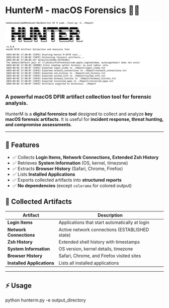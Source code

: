 # HunterM - macOS Forensics 🕵️‍♂️

![Banner](banner.png)

### A powerful macOS DFIR artifact collection tool for forensic analysis.

HunterM is a **digital forensics tool** designed to collect and analyze **key macOS forensic artifacts**. It is useful for **incident response, threat hunting, and compromise assessments**.

---

## 🚀 **Features**
- ✅ Collects **Login Items, Network Connections, Extended Zsh History**
- ✅ Retrieves **System Information** (OS, kernel, timezone)
- ✅ Extracts **Browser History** (Safari, Chrome, Firefox)
- ✅ Lists **Installed Applications**
- ✅ Exports collected artifacts into **structured reports**
- ✅ **No dependencies** (except `colorama` for colored output)

## 📌 Collected Artifacts

| **Artifact**            | **Description** |
|-------------------------|---------------------------------------------|
| **Login Items**         | Applications that start automatically at login |
| **Network Connections** | Active network connections (ESTABLISHED state) |
| **Zsh History**         | Extended shell history with timestamps |
| **System Information**  | OS version, kernel details, timezone |
| **Browser History**     | Safari, Chrome, and Firefox visited sites |
| **Installed Applications** | Lists all installed applications |

---
## ⚡ Usage

python hunterm.py -e output_directory

